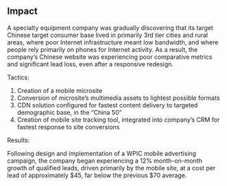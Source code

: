 ## Impact 

A specialty equipment company was gradually discovering that its target Chinese target consumer base lived in primarily 3rd tier cities and rural areas, where poor Internet infrastructure meant low bandwidth, and where people rely primarily on phones for Internet activity. As a result, the company’s Chinese website was experiencing poor comparative metrics and significant lead loss, even after a responsive redesign.

Tactics:

1.  Creation of a mobile microsite
2.  Conversion of microsite’s multimedia assets to lightest possible formats
3.  CDN solution configured for fastest content delivery to targeted demographic base, in the “China 50”
4.  Creation of mobile site tracking tool, integrated into company’s CRM for fastest response to site conversions

Results:

Following design and implementation of a WPIC mobile advertising campaign, the company began experiencing a 12% month-on-month growth of qualified leads, driven primarily by the mobile site, at a cost per lead of approximately $45, far below the previous $70 average.